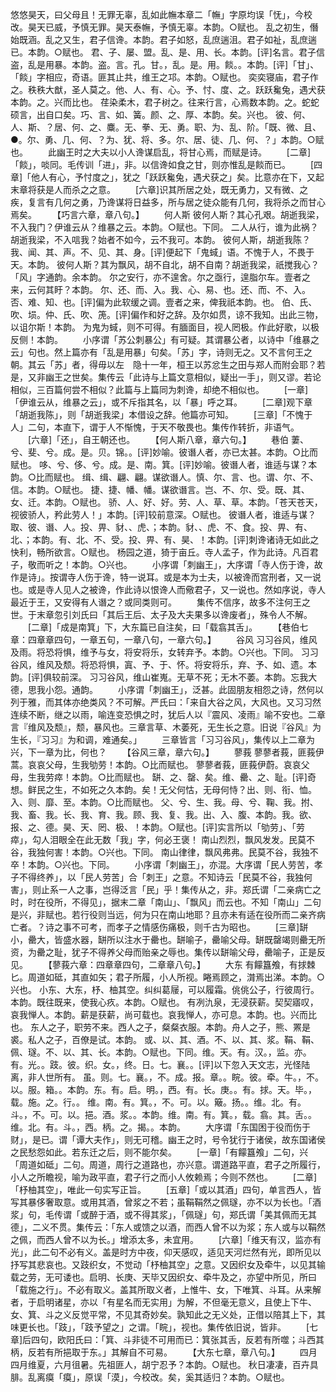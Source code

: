 <!-- { "loadSidebar": true } -->
悠悠昊天，曰父母且！无罪无辜，乱如此幠本章二「幠」字原均误「怃」，今校改。昊天已威，予慎无罪。昊天泰幠，予慎无辜。本韵。○赋也。
乱之初生，僭始既涵。乱之又生，君子信谗。本韵。君子如怒，乱庶遄沮。君子如祉，乱庶遄已。本韵。○赋也。
君、子、屡、盟。乱、是、用、长。本韵。[评]名言。君子信盗，乱是用暴。本韵。盗。言。孔。甘。，乱。是。用。餤。。本韵。[评]「甘」、「餤」字相应，奇语。匪其止共，维王之邛。本韵。○赋也。
奕奕寝庙，君子作之。秩秩大猷，圣人莫之。他、人、有、心。予、忖、度、之。跃跃毚兔，遇犬获本韵。之。兴而比也。
荏染柔木，君子树之。往来行言，心焉数本韵。之。蛇蛇硕言，出自口矣。巧、言、如、簧。颜、之、厚、本韵。矣。兴也。
彼、何、人、斯、？居、何、之、麋。无、拳、无、勇。职、为、乱、阶。「既、微、且、●。尔、勇、几、何、？为、犹、将、多。尔、居、徒、几、何、？」本韵。○赋也。
　　此幽王时之大夫以小人谗谋启乱，将甘心焉，而赋是诗。
　　[二章]「餤」，啖同。毛传训「进」，非。以信谗如食之甘，则亦惟乱是餤而已。
　　[四章]「他人有心，予忖度之」，犹之「跃跃毚兔，遇犬获之」矣。比意亦在下，又起末章将获是人而杀之之意。
　　[六章]识其所居之处，既无勇力，又有微、之疾，复言有几何之勇，乃谗谋将日益多，所与居之徒众能有几何，我将杀之而甘心焉矣。
　　【巧言六章，章八句。】
　　何人斯
彼何人斯？其心孔艰。胡逝我梁，不入我门？伊谁云从？维暴之云。本韵。○赋也。下同。
二人从行，谁为此祸？胡逝我梁，不入唁我？始者不如今，云不我可。本韵。
彼何人斯，胡逝我陈？我、闻、其、声。不、见、其、身。[评]便起下「鬼蜮」语。不愧于人，不畏于天。本韵。
彼何人斯？其为飘风，胡不自北，胡不自南？胡逝我梁，祇搅我心？「风」字通韵。余本韵。
尔之安行，亦不遑舍。尔之亟行，遑脂尔车。壹者之来，云何其盱？本韵。
尔、还、而、入。我、心、易、也。还、而、不、入。否、难、知、也。[评]偏为此软缓之调。壹者之来，俾我祇本韵。也。
伯、氏、吹、埙。仲、氏、吹、箎。[评]偏作和好之辞。及尔如贯，谅不我知。出此三物，以诅尔斯！本韵。
为鬼为蜮，则不可得。有腼面目，视人罔极。作此好歌，以极反侧！本韵。
　　小序谓「苏公刺暴公」有可疑。其谓暴公者，以诗中「维暴之云」句也。然上篇亦有「乱是用暴」句矣。「苏」字，诗则无之。又不言何王之朝。其云「苏」者，得毋以左　隐十一年，桓王以苏忿生之田与郑人而附会耶？若是，又非幽王之世矣。集传云「此诗与上篇文意相似，疑出一手」，则又谬。若论相似，三百篇何尝不相似？此篇与上篇同为刺谗，却绝不相似也。
　　[一章]「伊谁云从，维暴之云」，或不斥指其名，以「暴」呼之耳。
　　[二章]观下章「胡逝我陈」，则「胡逝我梁」本借设之辞。他篇亦可知。
　　[三章]「不愧于人」二句，本直下，谓于人不惭愧，于天不敬畏也。集传作转折，非语气。
　　[六章]「还」，自王朝还也。
　　【何人斯八章，章六句。】
　　巷伯
萋、兮、斐、兮。成。是。贝。锦。。[评]妙喻。彼谮人者，亦已太甚。本韵。○比而赋也。
哆、兮、侈、兮。成。是、南。箕。[评]妙喻。彼谮人者，谁适与谋？本韵。○比而赋也。
缉、缉、翩、翩。谋欲谮人。慎、尔、言、也。谓、尔、不、信。本韵。○赋也。
捷、捷、幡、幡。谋欲谮言。岂、不、尔、受。既、其、女、迁。本韵。○赋也。
骄、人、好、好。劳、人、草、草。本韵。「苍天苍天，视彼骄人，矜此劳人！」本韵。[评]较前意深。○赋也。
彼谮人者，谁适与谋？取、彼、谮、人。投、畀、豺、、虎、；本韵。豺、、虎、不、食。投、畀、有、北、；本韵。有、北、不、受。投、畀、有、昊、！本韵。[评]刺谗诸诗无如此之快利，畅所欲言。○赋也。
杨园之道，猗于亩丘。寺人孟子，作为此诗。凡百君子，敬而听之！本韵。○兴也。
　　小序谓「刺幽王」，大序谓「寺人伤于谗，故作是诗」。按谓寺人伤于谗，特一说耳。或是本为士夫，以被谗而宫刑者，又一说也。或是寺人见人之被谗，作此诗以恨谗人而儆君子，又一说也。然如序说，寺人最近于王，又安得有人谮之？或同类则可。
　　集传不信序，故多不注何王之世。于末章忽引刘氏曰「其后王后、太子及大夫果多以谗废者」，殊令人不解。
　　[二章]「成是南箕」下，大东篇已自注矣，曰「载翕其舌」。
　　【巷伯七章：四章章四句，一章五句，一章八句，一章六句。】
　　谷风
习习谷风，维风及雨。将恐将惧，维予与女，将安将乐，女转弃予。本韵。○兴也。下同。
习习谷风，维风及颓。将恐将惧，寘、予、于、怀。将安将乐，弃、予、如、遗。本韵。[评]俱较前深。
习习谷风，维山崔嵬。无草不死；无木不萎。本韵。忘我大德，思我小怨。通韵。
　　小序谓「刺幽王」，泛甚。此固朋友相怨之诗，然何以列于雅，而其体亦绝类风？不可解。严氏曰：「来自大谷之风，大风也。又习习然连续不断，继之以雨，喻连变恐惧之时，犹后人以『震风、凌雨』喻不安也。二章言『维风及颓』，颓，暴风也。三章言草、木萎死，无生长之意。旧说『谷风』为生长，『习习』为和调，难通矣。」
　　三章皆言「习习谷风」，集传以上二章为兴，下一章为比，何也？
　　【谷风三章，章六句。】
　　蓼莪
蓼蓼者莪，匪莪伊蒿。哀哀父母，生我劬劳！本韵。○比而赋也。
蓼蓼者莪，匪莪伊蔚。哀哀父母，生我劳瘁！本韵。○比而赋也。
缾、之、罄、矣。维、罍、之、耻。[评]奇想。鲜民之生，不如死之久本韵。矣！无父何怙，无母何恃？出、则、衔、恤。入、则、靡、至。本韵。○比而赋也。
父、兮、生、我。母、兮、鞠、我。拊、我、畜、我。长、我、育、我。顾、我、复、我。出、入、腹、本韵。我。欲、报、之、德。昊、天、罔、极、！本韵。○赋也。[评]实言所以「劬劳」、「劳瘁」，勾人泪眼全在此无数「我」字，何必王褒！
南山烈烈，飘风发发。民莫不谷，我独何害！本韵。○兴也。下同。
南山律律，飘风弗弗。民莫不谷，我独不卒！本韵。○兴也。下同。
　　小序谓「刺幽王」，亦混。大序谓「民人劳苦，孝子不得终养」，以「民人劳苦」合「刺王」之意。不知诗云「民莫不谷，我独何害」，则止系一人之事，岂得泛言「民」乎！集传从之，非。郑氏谓「二亲病亡之时，时在役所，不得见」，据末二章「南山」、「飘风」而云也。不知「南山」二句是兴，非赋也。若行役则当远，何为只在南山地耶？且亦未有适在役所而二亲齐病亡者。？诗之事不可考，而孝子之情感伤痛极，则千古为昭也。
　　[三章]缾小，罍大，皆盛水器，缾所以注水于罍也。缾喻子，罍喻父母。缾既罄竭则罍无所资，为罍之耻，犹子不得养父母而贻亲之辱也。集传以缾喻父母，罍喻子，正是反见。
　　【蓼莪六章：四章章四句，二章章八句。】
　　大东
有饛簋飧，有捄棘匕。周道如砥，其直如矢；君子所履，小人所视。睠焉顾之，潸焉出涕。本韵。○兴也。
小东、大东，杼、柚其空。纠纠葛屦，可以履霜。佻佻公子，行彼周行。本韵。既往既来，使我心疚。本韵。○赋也。
有冽氿泉，无浸获薪。契契寤叹，哀我惮人。本韵。薪是获薪，尚可载也。哀我惮人，亦可息。本韵。也。兴而比也。
东人之子，职劳不来。西人之子，粲粲衣服。本韵。舟人之子，熊、罴是裘。私人之子，百僚是试。本韵。
或、以、其、酒。不、以、其、浆。鞙、鞙、佩、璲。不、以、其、长。本韵。○赋也。下同。维。天。有。汉。，监。亦。有。光。。跂。彼。织。女。，终。日。七。襄。。[评]以下忽入天文志，光怪陆离，非人世所有。
虽。则。七。襄。，不。成。报。章。。睆。彼。牵。牛。，不。以。服。箱。。本韵。东。有。启。明。，西。有。长。庚。。有。捄。天。毕。，载。施。之。行。。
维。南。有。箕。，不。可。以。簸。扬。。维。北。有。斗。，不。可。以。挹。酒。浆。。本韵。维。南。有。箕。，载。翕。其。舌。。维。北。有。斗。，西。柄。之。揭。。本韵。
　　大序谓「东国困于役而伤于财」，是已。谓「谭大夫作」，则无可稽。幽王之时，号令犹行于诸侯，故东国诸侯之民愁怨如此。若东迁之后，则不能尔矣。
　　[一章]「有饛簋飧」二句，兴「周道如砥」二句。周道，周行之道路也，亦兴意。谓道路平直，君子之所履行，小人之所瞻视，喻为政平直，君子行之而小人攸赖焉；今则不然也。
　　[二章]「杼柚其空」，唯此一句实写正旨。
　　[五章]「或以其酒」四句，单言西人，皆写其暴侈奢取意。或用其酒，曾浆之不若；虽鞙鞙然之佩璲，亦不以为长也。「酒浆」句，毛传谓「或醉于酒，或不得其浆」，「佩璲」句，郑氏谓「美其佩而无其德」，二义不贯。集传云：「东人或馈之以酒，而西人曾不以为浆；东人或与以鞙然之佩，而西人曾不以为长。」增添太多，未宜用。
　　[六章]「维天有汉，监亦有光」，此二句不必有义。盖是时方中夜，仰天感叹，适见天河烂然有光，即所见以抒写其悲哀也。又跂织女，不觉动「杼柚其空」之意。又因织女及牵牛，以见其输载之劳，无可诿也。启明、长庚、天毕又因织女、牵牛及之，亦望中所见，所曰「载施之行」。不必有取义。盖其所取义者，上惟牛、女，下唯箕、斗耳。从来解者，于启明诸星，亦以「有星名而无实用」为解，不但毫无意义，且使上下牛、女、箕、斗之义反觉平常，不见其奇妙矣。孰知此之无义处，正借以陪其上下，其味更长也。「跂」，「跂予望之」之谓。「睆」，视也。集传依旧说，皆非。
　　[七章]后四句，欧阳氏曰：「箕、斗非徒不可用而已：箕张其舌，反若有所噬；斗西其柄，反若有所挹取于东。」其解自不可易。
　　【大东七章，章八句。】
　　四月
四月维夏，六月徂暑。先祖匪人，胡宁忍予？本韵。○赋也。
秋日凄凄，百卉具腓。乱离瘼「瘼」，原误「漠」，今校改。矣，奚其适归？本韵。○赋也。
